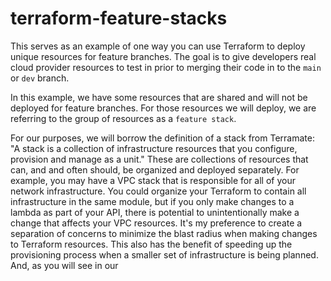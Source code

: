 # terraform-feature-stacks

This serves as an example of one way you can use Terraform to deploy unique
resources for feature branches. The goal is to give developers real cloud
provider resources to test in prior to merging their code in to the `main` or
`dev` branch.

In this example, we have some resources that are shared and will not be deployed
for feature branches. For those resources we will deploy, we are referring to
the group of resources as a `feature stack`.

For our purposes, we will borrow the definition of a stack from Terramate: "A
stack is a collection of infrastructure resources that you configure, provision
and manage as a unit." These are collections of resources that can, and and
often should, be organized and deployed separately. For example, you may have a
VPC stack that is responsible for all of your network infrastructure. You could
organize your Terraform to contain all infrastructure in the same module, but if
you only make changes to a lambda as part of your API, there is potential to
unintentionally make a change that affects your VPC resources. It's my
preference to create a separation of concerns to minimize the blast radius when
making changes to Terraform resources. This also has the benefit of speeding up
the provisioning process when a smaller set of infrastructure is being planned.
And, as you will see in our
